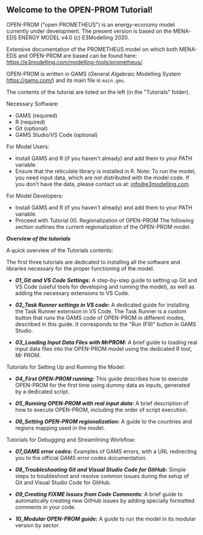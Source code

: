 ## Welcome to the OPEN-PROM Tutorial!

OPEN-PROM ("open PROMETHEUS") is an energy-economy model currently under development. The present version is based on the MENA-EDS ENERGY MODEL v4.0 (c) E3Modelling 2020.

Extensive documentation of the PROMETHEUS model on which both MENA-EDS and OPEN-PROM are based can be found here: https://e3modelling.com/modelling-tools/prometheus/.

OPEN-PROM is written in GAMS (*G*eneral *A*lgebraic *M*odelling *S*ystem https://gams.com/) and its main file is `main.gms`.



The contents of the tutorial are listed on the left (in the "Tutorials" folder).

Necessary Software:

- GAMS (required)
- R (required)
- Git (optional)
- GAMS Studio/VS Code (optional)


For Model Users:

- Install GAMS and R (if you haven't already) and add them to your PATH variable.
- Ensure that the reticulate library is installed in R.
Note: To run the model, you need input data, which are not distributed with the model code. If you don't have the data, please contact us at: info@e3modelling.com.


For Model Developers:
- Install GAMS and R (if you haven't already) and add them to your PATH variable.
- Proceed with Tutorial 00.
Regionalization of OPEN-PROM
The following section outlines the current regionalization of the OPEN-PROM model.

***Overview of the tutorials***

A quick overview of the Tutorials contents:

The first three tutorials are dedicated to installing all the software and libraries necessary for the proper functioning of the model.

- ***01_Git and VS Code Settings:***
A step-by-step guide to setting up Git and VS Code (useful tools for developing and running the model), as well as adding the necessary extensions to VS Code.

- ***02_Task Runner settings in VS code:***
A dedicated guide for installing the Task Runner extension in VS Code. The Task Runner is a custom button that runs the GAMS code of OPEN-PROM in different modes, described in this guide. It corresponds to the "Run (F9)" button in GAMS Studio.

 - ***03_Loading Input Data Files with MrPROM:***
A brief guide to loading real input data files into the OPEN-PROM model using the dedicated R tool, Mr PROM.

Tutorials for Setting Up and Running the Model:

- ***04_First OPEN‐PROM running:***
This guide describes how to execute OPEN-PROM for the first time using dummy data as inputs, generated by a dedicated script.

- ***05_Running OPEN‐PROM with real input data:***
A brief description of how to execute OPEN-PROM, including the order of script execution.

- ***06_Setting OPEN-PROM regionalization:***
A guide to the countries and regions mapping used in the model.

Tutorials for Debugging and Streamlining Workflow:

- ***07_GAMS error codes:***
Examples of GAMS errors, with a URL redirecting you to the official GAMS error codes documentation.

- ***08_Troubleshooting Git and Visual Studio Code for GitHub:***
Simple steps to troubleshoot and resolve common issues during the setup of Git and Visual Studio Code for GitHub.

- ***09_Creating FIXME Issues from Code Comments:***
A brief guide to automatically creating new GitHub issues by adding specially formatted comments in your code.

- ***10_Modular OPEN-PROM guide:***
A guide to run the model in its modular version by sector.